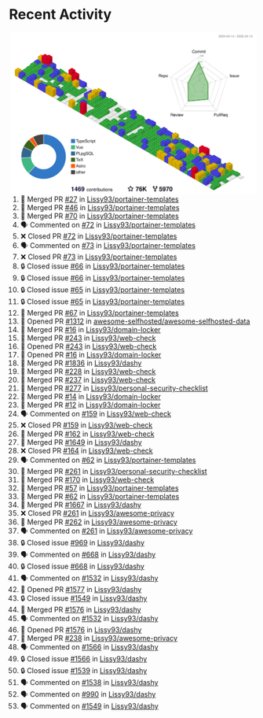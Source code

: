 # Recent Activity

<!-- Summary card -->
<a href="https://github.com/Lissy93/Lissy93/blob/master/METRICS.md">
  <img
    align="right"
    width="500"
    alt="Profile data, generated with yoshi389111/github-profile-3d-contrib"
    src="https://raw.githubusercontent.com/Lissy93/Lissy93/master/profile-3d-contrib/profile-gitblock.svg"
  />
</a>

<!--START_SECTION:activity-->
1. 🎉 Merged PR [#27](https://github.com/Lissy93/portainer-templates/pull/27) in [Lissy93/portainer-templates](https://github.com/Lissy93/portainer-templates)
2. 🎉 Merged PR [#46](https://github.com/Lissy93/portainer-templates/pull/46) in [Lissy93/portainer-templates](https://github.com/Lissy93/portainer-templates)
3. 🎉 Merged PR [#70](https://github.com/Lissy93/portainer-templates/pull/70) in [Lissy93/portainer-templates](https://github.com/Lissy93/portainer-templates)
4. 🗣 Commented on [#72](https://github.com/Lissy93/portainer-templates/issues/72) in [Lissy93/portainer-templates](https://github.com/Lissy93/portainer-templates)
5. ❌ Closed PR [#72](https://github.com/Lissy93/portainer-templates/pull/72) in [Lissy93/portainer-templates](https://github.com/Lissy93/portainer-templates)
6. 🗣 Commented on [#73](https://github.com/Lissy93/portainer-templates/issues/73) in [Lissy93/portainer-templates](https://github.com/Lissy93/portainer-templates)
7. ❌ Closed PR [#73](https://github.com/Lissy93/portainer-templates/pull/73) in [Lissy93/portainer-templates](https://github.com/Lissy93/portainer-templates)
8. 🔒 Closed issue [#66](https://github.com/Lissy93/portainer-templates/issues/66) in [Lissy93/portainer-templates](https://github.com/Lissy93/portainer-templates)
9. 🔒 Closed issue [#66](https://github.com/Lissy93/portainer-templates/issues/66) in [Lissy93/portainer-templates](https://github.com/Lissy93/portainer-templates)
10. 🔒 Closed issue [#65](https://github.com/Lissy93/portainer-templates/issues/65) in [Lissy93/portainer-templates](https://github.com/Lissy93/portainer-templates)
11. 🔒 Closed issue [#65](https://github.com/Lissy93/portainer-templates/issues/65) in [Lissy93/portainer-templates](https://github.com/Lissy93/portainer-templates)
12. 🎉 Merged PR [#67](https://github.com/Lissy93/portainer-templates/pull/67) in [Lissy93/portainer-templates](https://github.com/Lissy93/portainer-templates)
13. 💪 Opened PR [#1312](https://github.com/awesome-selfhosted/awesome-selfhosted-data/pull/1312) in [awesome-selfhosted/awesome-selfhosted-data](https://github.com/awesome-selfhosted/awesome-selfhosted-data)
14. 🎉 Merged PR [#16](https://github.com/Lissy93/domain-locker/pull/16) in [Lissy93/domain-locker](https://github.com/Lissy93/domain-locker)
15. 🎉 Merged PR [#243](https://github.com/Lissy93/web-check/pull/243) in [Lissy93/web-check](https://github.com/Lissy93/web-check)
16. 💪 Opened PR [#243](https://github.com/Lissy93/web-check/pull/243) in [Lissy93/web-check](https://github.com/Lissy93/web-check)
17. 💪 Opened PR [#16](https://github.com/Lissy93/domain-locker/pull/16) in [Lissy93/domain-locker](https://github.com/Lissy93/domain-locker)
18. 🎉 Merged PR [#1836](https://github.com/Lissy93/dashy/pull/1836) in [Lissy93/dashy](https://github.com/Lissy93/dashy)
19. 🎉 Merged PR [#228](https://github.com/Lissy93/web-check/pull/228) in [Lissy93/web-check](https://github.com/Lissy93/web-check)
20. 🎉 Merged PR [#237](https://github.com/Lissy93/web-check/pull/237) in [Lissy93/web-check](https://github.com/Lissy93/web-check)
21. 🎉 Merged PR [#277](https://github.com/Lissy93/personal-security-checklist/pull/277) in [Lissy93/personal-security-checklist](https://github.com/Lissy93/personal-security-checklist)
22. 🎉 Merged PR [#14](https://github.com/Lissy93/domain-locker/pull/14) in [Lissy93/domain-locker](https://github.com/Lissy93/domain-locker)
23. 🎉 Merged PR [#12](https://github.com/Lissy93/domain-locker/pull/12) in [Lissy93/domain-locker](https://github.com/Lissy93/domain-locker)
24. 🗣 Commented on [#159](https://github.com/Lissy93/web-check/issues/159) in [Lissy93/web-check](https://github.com/Lissy93/web-check)
25. ❌ Closed PR [#159](https://github.com/Lissy93/web-check/pull/159) in [Lissy93/web-check](https://github.com/Lissy93/web-check)
26. 🎉 Merged PR [#162](https://github.com/Lissy93/web-check/pull/162) in [Lissy93/web-check](https://github.com/Lissy93/web-check)
27. 🎉 Merged PR [#1649](https://github.com/Lissy93/dashy/pull/1649) in [Lissy93/dashy](https://github.com/Lissy93/dashy)
28. ❌ Closed PR [#164](https://github.com/Lissy93/web-check/pull/164) in [Lissy93/web-check](https://github.com/Lissy93/web-check)
29. 🗣 Commented on [#62](https://github.com/Lissy93/portainer-templates/issues/62) in [Lissy93/portainer-templates](https://github.com/Lissy93/portainer-templates)
30. 🎉 Merged PR [#261](https://github.com/Lissy93/personal-security-checklist/pull/261) in [Lissy93/personal-security-checklist](https://github.com/Lissy93/personal-security-checklist)
31. 🎉 Merged PR [#170](https://github.com/Lissy93/web-check/pull/170) in [Lissy93/web-check](https://github.com/Lissy93/web-check)
32. 🎉 Merged PR [#57](https://github.com/Lissy93/portainer-templates/pull/57) in [Lissy93/portainer-templates](https://github.com/Lissy93/portainer-templates)
33. 🎉 Merged PR [#62](https://github.com/Lissy93/portainer-templates/pull/62) in [Lissy93/portainer-templates](https://github.com/Lissy93/portainer-templates)
34. 🎉 Merged PR [#1667](https://github.com/Lissy93/dashy/pull/1667) in [Lissy93/dashy](https://github.com/Lissy93/dashy)
35. ❌ Closed PR [#261](https://github.com/Lissy93/awesome-privacy/pull/261) in [Lissy93/awesome-privacy](https://github.com/Lissy93/awesome-privacy)
36. 🎉 Merged PR [#262](https://github.com/Lissy93/awesome-privacy/pull/262) in [Lissy93/awesome-privacy](https://github.com/Lissy93/awesome-privacy)
37. 🗣 Commented on [#261](https://github.com/Lissy93/awesome-privacy/issues/261) in [Lissy93/awesome-privacy](https://github.com/Lissy93/awesome-privacy)
38. 🔒 Closed issue [#969](https://github.com/Lissy93/dashy/issues/969) in [Lissy93/dashy](https://github.com/Lissy93/dashy)
39. 🗣 Commented on [#668](https://github.com/Lissy93/dashy/issues/668) in [Lissy93/dashy](https://github.com/Lissy93/dashy)
40. 🔒 Closed issue [#668](https://github.com/Lissy93/dashy/issues/668) in [Lissy93/dashy](https://github.com/Lissy93/dashy)
41. 🗣 Commented on [#1532](https://github.com/Lissy93/dashy/issues/1532) in [Lissy93/dashy](https://github.com/Lissy93/dashy)
42. 💪 Opened PR [#1577](https://github.com/Lissy93/dashy/pull/1577) in [Lissy93/dashy](https://github.com/Lissy93/dashy)
43. 🔒 Closed issue [#1549](https://github.com/Lissy93/dashy/issues/1549) in [Lissy93/dashy](https://github.com/Lissy93/dashy)
44. 🎉 Merged PR [#1576](https://github.com/Lissy93/dashy/pull/1576) in [Lissy93/dashy](https://github.com/Lissy93/dashy)
45. 🗣 Commented on [#1532](https://github.com/Lissy93/dashy/issues/1532) in [Lissy93/dashy](https://github.com/Lissy93/dashy)
46. 💪 Opened PR [#1576](https://github.com/Lissy93/dashy/pull/1576) in [Lissy93/dashy](https://github.com/Lissy93/dashy)
47. 🎉 Merged PR [#238](https://github.com/Lissy93/awesome-privacy/pull/238) in [Lissy93/awesome-privacy](https://github.com/Lissy93/awesome-privacy)
48. 🗣 Commented on [#1566](https://github.com/Lissy93/dashy/issues/1566) in [Lissy93/dashy](https://github.com/Lissy93/dashy)
49. 🔒 Closed issue [#1566](https://github.com/Lissy93/dashy/issues/1566) in [Lissy93/dashy](https://github.com/Lissy93/dashy)
50. 🔒 Closed issue [#1539](https://github.com/Lissy93/dashy/issues/1539) in [Lissy93/dashy](https://github.com/Lissy93/dashy)
51. 🗣 Commented on [#1538](https://github.com/Lissy93/dashy/issues/1538) in [Lissy93/dashy](https://github.com/Lissy93/dashy)
52. 🗣 Commented on [#990](https://github.com/Lissy93/dashy/issues/990) in [Lissy93/dashy](https://github.com/Lissy93/dashy)
53. 🗣 Commented on [#1549](https://github.com/Lissy93/dashy/issues/1549) in [Lissy93/dashy](https://github.com/Lissy93/dashy)
<!--END_SECTION:activity-->
